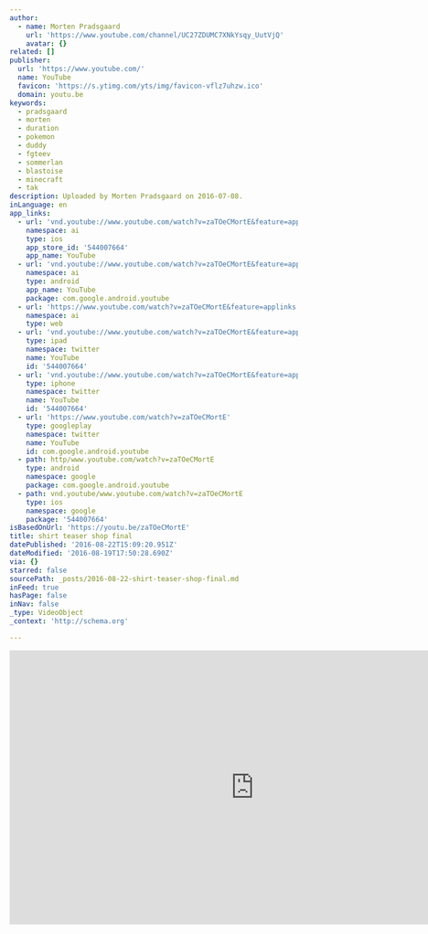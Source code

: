 ```yaml
---
author:
  - name: Morten Pradsgaard
    url: 'https://www.youtube.com/channel/UC27ZDUMC7XNkYsqy_UutVjQ'
    avatar: {}
related: []
publisher:
  url: 'https://www.youtube.com/'
  name: YouTube
  favicon: 'https://s.ytimg.com/yts/img/favicon-vflz7uhzw.ico'
  domain: youtu.be
keywords:
  - pradsgaard
  - morten
  - duration
  - pokemon
  - duddy
  - fgteev
  - sommerlan
  - blastoise
  - minecraft
  - tak
description: Uploaded by Morten Pradsgaard on 2016-07-08.
inLanguage: en
app_links:
  - url: 'vnd.youtube://www.youtube.com/watch?v=zaTOeCMortE&feature=applinks'
    namespace: ai
    type: ios
    app_store_id: '544007664'
    app_name: YouTube
  - url: 'vnd.youtube://www.youtube.com/watch?v=zaTOeCMortE&feature=applinks'
    namespace: ai
    type: android
    app_name: YouTube
    package: com.google.android.youtube
  - url: 'https://www.youtube.com/watch?v=zaTOeCMortE&feature=applinks'
    namespace: ai
    type: web
  - url: 'vnd.youtube://www.youtube.com/watch?v=zaTOeCMortE&feature=applinks'
    type: ipad
    namespace: twitter
    name: YouTube
    id: '544007664'
  - url: 'vnd.youtube://www.youtube.com/watch?v=zaTOeCMortE&feature=applinks'
    type: iphone
    namespace: twitter
    name: YouTube
    id: '544007664'
  - url: 'https://www.youtube.com/watch?v=zaTOeCMortE'
    type: googleplay
    namespace: twitter
    name: YouTube
    id: com.google.android.youtube
  - path: http/www.youtube.com/watch?v=zaTOeCMortE
    type: android
    namespace: google
    package: com.google.android.youtube
  - path: vnd.youtube/www.youtube.com/watch?v=zaTOeCMortE
    type: ios
    namespace: google
    package: '544007664'
isBasedOnUrl: 'https://youtu.be/zaTOeCMortE'
title: shirt teaser shop final
datePublished: '2016-08-22T15:09:20.951Z'
dateModified: '2016-08-19T17:50:28.690Z'
via: {}
starred: false
sourcePath: _posts/2016-08-22-shirt-teaser-shop-final.md
inFeed: true
hasPage: false
inNav: false
_type: VideoObject
_context: 'http://schema.org'

---
```

<iframe src="https://cdn.embedly.com/widgets/media.html?src=https%3A%2F%2Fwww.youtube.com%2Fembed%2FzaTOeCMortE%3Ffeature%3Doembed&amp;url=http%3A%2F%2Fwww.youtube.com%2Fwatch%3Fv%3DzaTOeCMortE&amp;image=https%3A%2F%2Fi.ytimg.com%2Fvi%2FzaTOeCMortE%2Fhqdefault.jpg&amp;key=b7d04c9b404c499eba89ee7072e1c4f7&amp;type=text%2Fhtml&amp;schema=youtube" width="854" height="480" scrolling="no" frameborder="0" allowfullscreen="" style=""></iframe>